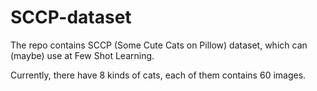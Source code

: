 # SCCP-dataset
The repo contains SCCP (Some Cute Cats on Pillow) dataset, which can (maybe) use at Few Shot Learning.

Currently, there have 8 kinds of cats, each of them contains 60 images.
